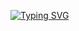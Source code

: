 [![Typing SVG](https://readme-typing-svg.herokuapp.com?color=1523F7&lines=features%3A+Journal+Writing%2C+Video+Chat+%2CMusic+Player%2C+Dictionary%2C+Task+reminder)](https://git.io/typing-svg)
